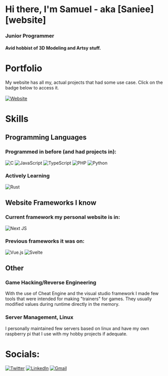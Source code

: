 # Hi there, I'm Samuel - aka [Saniee][website]

### Junior Programmer
#### Avid hobbist of 3D Modeling and Artsy stuff.

# Portfolio
My website has all my, actual projects that had some use case. Click on the badge below to access it.
<br><br>
[![Website](https://img.shields.io/website-up-down-green-red/http/shields.io.svg)](https://saniee.dev/)

# Skills
## Programming Languages
### Programmed in before (and had projects in):
![C](https://img.shields.io/badge/c-%2300599C.svg?style=for-the-badge&logo=c&logoColor=white)
![JavaScript](https://img.shields.io/badge/javascript-%23323330.svg?style=for-the-badge&logo=javascript&logoColor=%23F7DF1E)
![TypeScript](https://img.shields.io/badge/typescript-%23007ACC.svg?style=for-the-badge&logo=typescript&logoColor=white)
![PHP](https://img.shields.io/badge/php-%23777BB4.svg?style=for-the-badge&logo=php&logoColor=white)
![Python](https://img.shields.io/badge/python-3670A0?style=for-the-badge&logo=python&logoColor=ffdd54)
### Actively Learning
![Rust](https://img.shields.io/badge/rust-%23000000.svg?style=for-the-badge&logo=rust&logoColor=white)

## Website Frameworks I know
### Current framework my personal website is in:
![Next JS](https://img.shields.io/badge/Next-black?style=for-the-badge&logo=next.js&logoColor=white)
### Previous frameworks it was on:
![Vue.js](https://img.shields.io/badge/vuejs-%2335495e.svg?style=for-the-badge&logo=vuedotjs&logoColor=%234FC08D)
![Svelte](https://img.shields.io/badge/svelte-%23f1413d.svg?style=for-the-badge&logo=svelte&logoColor=white)

## Other
### Game Hacking/Reverse Engineering
With the use of Cheat Engine and the visual studio framework I made few tools that were intended for making "trainers" for games.
They usually modified values during runtime directly in the memory.
### Server Management, Linux
I personally maintained few servers based on linux and have my own raspberry pi that I use with my hobby projects if adequate.

# Socials:
[![Twitter](https://img.shields.io/badge/Twitter-%231DA1F2.svg?logo=Twitter&logoColor=white)](https://twitter.com/Saniee_Dev)
[![LinkedIn](https://img.shields.io/badge/LinkedIn-0A66C2?logo=linkedin&logoColor=fff)](www.linkedin.com/in/samuel-škula-969608290)
[![Gmail](https://img.shields.io/badge/Gmail-D14836?logo=gmail&logoColor=white)](mailto:asamsku10@gmail.com)
